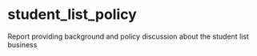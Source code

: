# student_list_policy
Report providing background and policy discussion about the student list business
